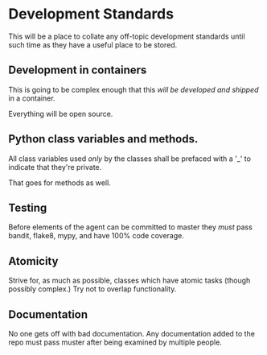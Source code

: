# Development Standards

This will be a place to collate any off-topic development standards until such time as they have a useful place to be stored.

## Development in containers

This is going to be complex enough that this *will be developed and shipped* in a container.

Everything will be open source.

## Python class variables and methods.

All class variables used *only* by the classes shall be prefaced with a '_' to indicate that they're private.

That goes for methods as well.

## Testing

Before elements of the agent can be committed to master they *must* pass bandit, flake8, mypy, and have 100% code coverage.

## Atomicity

Strive for, as much as possible, classes which have atomic tasks (though possibly complex.) Try not to overlap functionality.

## Documentation

No one gets off with bad documentation. Any documentation added to the repo must pass muster after being examined by multiple people.